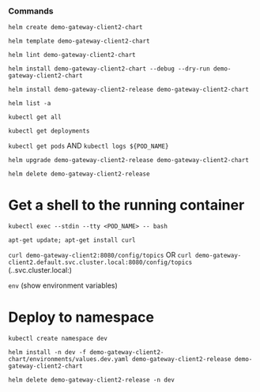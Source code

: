 ### Commands

``` helm create demo-gateway-client2-chart ```

``` helm template demo-gateway-client2-chart ```

``` helm lint demo-gateway-client2-chart ```

``` helm install demo-gateway-client2-chart --debug --dry-run demo-gateway-client2-chart ```

``` helm install demo-gateway-client2-release demo-gateway-client2-chart ```

``` helm list -a ```

``` kubectl get all ```

``` kubectl get deployments ```

``` kubectl get pods ``` AND ``` kubectl logs ${POD_NAME} ```

``` helm upgrade demo-gateway-client2-release demo-gateway-client2-chart ```

``` helm delete demo-gateway-client2-release ```

# Get a shell to the running container

``` kubectl exec --stdin --tty <POD_NAME> -- bash ```

``` apt-get update; apt-get install curl ```

``` curl demo-gateway-client2:8080/config/topics ``` OR ``` curl demo-gateway-client2.default.svc.cluster.local:8080/config/topics ``` (<service-name>.<namespace>.svc.cluster.local:<port>)

``` env ``` (show environment variables)

# Deploy to namespace

``` kubectl create namespace dev ```

``` helm install -n dev -f demo-gateway-client2-chart/environments/values.dev.yaml demo-gateway-client2-release demo-gateway-client2-chart ```

``` helm delete demo-gateway-client2-release -n dev ```
